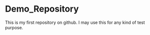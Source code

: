 # Demo_Repository
This is my first repository on github. I may use this for any kind of test purpose.
